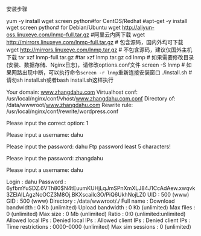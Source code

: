 安装步骤

yum -y install wget screen python#for CentOS/Redhat
#apt-get -y install wget screen python# for Debian/Ubuntu
wget http://aliyun-oss.linuxeye.com/lnmp-full.tar.gz #阿里云内网下载
wget http://mirrors.linuxeye.com/lnmp-full.tar.gz # 包含源码，国内外均可下载
wget http://mirrors.linuxeye.com/lnmp.tar.gz # 不包含源码，建议仅国外主机下载
tar xzf lnmp-full.tar.gz
#tar xzf lnmp.tar.gz
cd lnmp # 如果需要修改目录(安装、数据存储、Nginx日志)，请修改options.conf文件
screen -S lnmp # 如果网路出现中断，可以执行命令`screen -r lnmp`重新连接安装窗口
./install.sh # 请勿sh install.sh或者bash install.sh这样执行


Your domain:                  www.zhangdahu.com
Virtualhost conf:             /usr/local/nginx/conf/vhost/www.zhangdahu.com.conf
Directory of:                 /data/wwwroot/www.zhangdahu.com
Rewrite rule:                 /usr/local/nginx/conf/rewrite/wordpress.conf

Please input the correct option: 1

Please input a username: dahu

Please input the password: dahu
Ftp password least 5 characters! 

Please input the password: zhangdahu



Please input a username: dahu

Login              : dahu
Password           : $6$yfbmYuSDZ.6VTh80$N4tEuumKUHjLqJmSPnXmXLJ84J1CcAdAew.xwqvk3ZEIAILAgzNcOCZ3M8Oj.BKXscaiIc3O/PiQ6UkhNojLZ0
UID                : 500 (www)
GID                : 500 (www)
Directory          : /data/wwwroot/./
Full name          : 
Download bandwidth : 0 Kb (unlimited)
Upload   bandwidth : 0 Kb (unlimited)
Max files          : 0 (unlimited)
Max size           : 0 Mb (unlimited)
Ratio              : 0:0 (unlimited:unlimited)
Allowed local  IPs : 
Denied  local  IPs : 
Allowed client IPs : 
Denied  client IPs : 
Time restrictions  : 0000-0000 (unlimited)
Max sim sessions   : 0 (unlimited)

